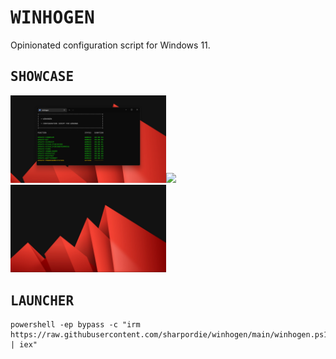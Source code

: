 # <samp>WINHOGEN</samp>

Opinionated configuration  script for Windows 11.

## <samp>SHOWCASE</samp>

<a href="assets/img1.png"><img src="assets/img1.png" width="49.5%"/></a><a><img src="https://upload.wikimedia.org/wikipedia/commons/c/ca/1x1.png" width="1%"/></a><a href="assets/img2.png"><img src="assets/img2.png" width="49.5%"/></a>

## <samp>LAUNCHER</samp>

```shell
powershell -ep bypass -c "irm https://raw.githubusercontent.com/sharpordie/winhogen/main/winhogen.ps1 | iex"
```
